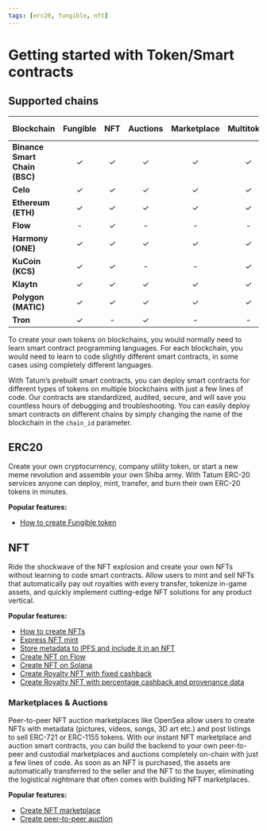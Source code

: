 ```yaml
---
tags: [erc20, fungible, nft]
---
```


# Getting started with Token/Smart contracts

## Supported chains


**Blockchain** | **Fungible** |**NFT** | **Auctions** | **Marketplace** | **Multitoken** | **Custodial wallet**
---------|:----------:|:---------:|:---------:|:---------:|:---------:|:---------:
 **Binance Smart Chain (BSC)** | ✓ | ✓ | ✓ | ✓ | ✓| ✓
 **Celo** | ✓ | ✓ | ✓ | ✓ | ✓| ✓
 **Ethereum (ETH)** | ✓ | ✓ | ✓ | ✓ | ✓| ✓
 **Flow** | - | ✓ | - | - | - | -
 **Harmony (ONE)** | ✓ | ✓ | ✓ | ✓ | ✓ | ✓
 **KuCoin (KCS)** | ✓ | ✓ | - | - | ✓ | -
 **Klaytn** | ✓ | ✓ | ✓ | ✓ | ✓ | ✓
 **Polygon (MATIC)** | ✓ | ✓ | ✓ | ✓ | ✓ | ✓
 **Tron** | ✓ | - | ✓ | - | - | ✓
 

To create your own tokens on blockchains, you would normally need to learn smart contract programming languages. For each blockchain, you would need to learn to code slightly different smart contracts, in some cases using completely different languages.

With Tatum’s prebuilt smart contracts, you can deploy smart contracts for different types of tokens on multiple blockchains with just a few lines of code. Our contracts are standardized, audited, secure, and will save you countless hours of debugging and troubleshooting. You can easily deploy smart contracts on different chains by simply changing the name of the blockchain in the `chain_id` parameter.

## ERC20

Create your own cryptocurrency, company utility token, or start a new meme revolution and assemble your own Shiba army. With Tatum ERC-20 services anyone can deploy, mint, transfer, and burn  their own ERC-20 tokens in minutes.

**Popular features:**

- [How to create Fungible token](https://docs.tatum.io/guides/blockchain/how-to-create-an-erc-20-token)

## NFT
Ride the shockwave of the NFT explosion and create your own NFTs without learning to code smart contracts. Allow users to mint and sell NFTs that automatically pay out royalties with every transfer, tokenize in-game assets, and quickly implement cutting-edge NFT solutions for any product vertical.

**Popular features:**
- [How to create NFTs](https://docs.tatum.io/guides/blockchain/how-to-create-nft-token) 
- [Express NFT mint](https://docs.tatum.io/guides/blockchain/how-to-mint-nfts-with-1-api-call)
- [Store metadata to IPFS and include it in an NFT](https://docs.tatum.io/guides/blockchain/how-to-store-metadata-to-ipfs-and-include-it-in-an-nft)
- [Create NFT on Flow](https://docs.tatum.io/guides/blockchain/how-to-create-nfts-on-flow)
- [Create NFT on Solana](https://docs.tatum.io/guides/blockchain/how-to-create-nfts-on-solana)
- [Create Royalty NFT with fixed cashback](https://docs.tatum.io/guides/blockchain/how-to-create-tatum-nf-royal-ts)
- [Create Royalty NFT with percentage cashback and provenance data](https://docs.tatum.io/guides/blockchain/how-to-create-royalty-nfts-with-percentage-cashback-and-provenance-data)

### Marketplaces & Auctions

Peer-to-peer NFT auction marketplaces like OpenSea allow users to create NFTs with metadata (pictures, videos, songs, 3D art etc.) and post listings to sell ERC-721 or ERC-1155 tokens. With our instant NFT marketplace and auction smart contracts, you can build the backend to your own peer-to-peer and custodial marketplaces and auctions completely on-chain with just a few lines of code. As soon as an NFT is purchased, the assets are automatically transferred to the seller and the NFT to the buyer, eliminating the logistical nightmare that often comes with building NFT marketplaces.

**Popular features:**
- [Create NFT marketplace](https://docs.tatum.io/tutorials/how-to-create-a-peer-to-peer-nft-marketplace)
- [Create peer-to-peer auction](https://docs.tatum.io/tutorials/how-to-create-a-peer-to-peer-nft-auction)

